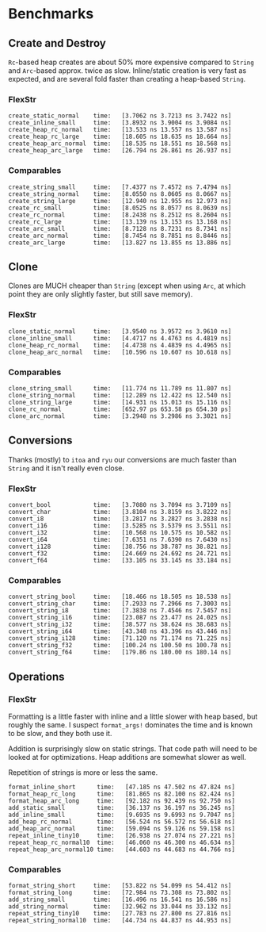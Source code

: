 # Benchmarks

## Create and Destroy

`Rc`-based heap creates are about 50% more expensive compared to `String` 
and `Arc`-based approx. twice as slow. Inline/static creation is very fast as 
expected, and are several fold faster than creating a heap-based `String`.

### FlexStr

```
create_static_normal    time:   [3.7062 ns 3.7213 ns 3.7422 ns]
create_inline_small     time:   [3.8932 ns 3.9004 ns 3.9084 ns]
create_heap_rc_normal   time:   [13.533 ns 13.557 ns 13.587 ns]
create_heap_rc_large    time:   [18.605 ns 18.635 ns 18.664 ns]
create_heap_arc_normal  time:   [18.535 ns 18.551 ns 18.568 ns]
create_heap_arc_large   time:   [26.794 ns 26.861 ns 26.937 ns]
```

### Comparables

```
create_string_small     time:   [7.4377 ns 7.4572 ns 7.4794 ns]
create_string_normal    time:   [8.0550 ns 8.0605 ns 8.0667 ns]
create_string_large     time:   [12.940 ns 12.955 ns 12.973 ns]
create_rc_small         time:   [8.0525 ns 8.0577 ns 8.0639 ns]
create_rc_normal        time:   [8.2438 ns 8.2512 ns 8.2604 ns]
create_rc_large         time:   [13.139 ns 13.153 ns 13.168 ns]
create_arc_small        time:   [8.7128 ns 8.7231 ns 8.7341 ns]
create_arc_normal       time:   [8.7454 ns 8.7851 ns 8.8446 ns]
create_arc_large        time:   [13.827 ns 13.855 ns 13.886 ns]
```

## Clone

Clones are MUCH cheaper than `String` (except when using `Arc`, at which 
point they are only slightly faster, but still save memory).

### FlexStr

```
clone_static_normal     time:   [3.9540 ns 3.9572 ns 3.9610 ns]
clone_inline_small      time:   [4.4717 ns 4.4763 ns 4.4819 ns]
clone_heap_rc_normal    time:   [4.4738 ns 4.4839 ns 4.4965 ns]
clone_heap_arc_normal   time:   [10.596 ns 10.607 ns 10.618 ns]
```

### Comparables

```
clone_string_small      time:   [11.774 ns 11.789 ns 11.807 ns]
clone_string_normal     time:   [12.289 ns 12.422 ns 12.540 ns]
clone_string_large      time:   [14.931 ns 15.013 ns 15.116 ns]
clone_rc_normal         time:   [652.97 ps 653.58 ps 654.30 ps]
clone_arc_normal        time:   [3.2948 ns 3.2986 ns 3.3021 ns]
```

## Conversions

Thanks (mostly) to `itoa` and `ryu` our conversions are much faster than
`String` and it isn't really even close.

### FlexStr

```
convert_bool            time:   [3.7080 ns 3.7094 ns 3.7109 ns]
convert_char            time:   [3.8104 ns 3.8159 ns 3.8222 ns]
convert_i8              time:   [3.2817 ns 3.2827 ns 3.2838 ns]
convert_i16             time:   [3.5285 ns 3.5379 ns 3.5511 ns]
convert_i32             time:   [10.568 ns 10.575 ns 10.582 ns]
convert_i64             time:   [7.6351 ns 7.6390 ns 7.6430 ns]
convert_i128            time:   [38.756 ns 38.787 ns 38.821 ns]
convert_f32             time:   [24.669 ns 24.692 ns 24.721 ns]
convert_f64             time:   [33.105 ns 33.145 ns 33.184 ns]
```

### Comparables

```
convert_string_bool     time:   [18.466 ns 18.505 ns 18.538 ns]
convert_string_char     time:   [7.2933 ns 7.2966 ns 7.3003 ns]
convert_string_i8       time:   [7.3838 ns 7.4546 ns 7.5457 ns]
convert_string_i16      time:   [23.087 ns 23.477 ns 24.025 ns]
convert_string_i32      time:   [38.577 ns 38.624 ns 38.683 ns]
convert_string_i64      time:   [43.348 ns 43.396 ns 43.446 ns]
convert_string_i128     time:   [71.120 ns 71.174 ns 71.225 ns]
convert_string_f32      time:   [100.24 ns 100.50 ns 100.78 ns]
convert_string_f64      time:   [179.86 ns 180.00 ns 180.14 ns]
```

## Operations

### FlexStr

Formatting is a little faster with inline and a little slower with heap 
based, but roughly the same. I suspect `format_args!` dominates the time
and is known to be slow, and they both use it.

Addition is surprisingly slow on static strings. That code path will need to 
be looked at for optimizations. Heap additions are somewhat slower as well.

Repetition of strings is more or less the same.

```
format_inline_short      time:   [47.185 ns 47.502 ns 47.824 ns]
format_heap_rc_long      time:   [81.865 ns 82.100 ns 82.424 ns]
format_heap_arc_long     time:   [92.182 ns 92.439 ns 92.750 ns]
add_static_small         time:   [36.137 ns 36.197 ns 36.245 ns]
add_inline_small         time:   [9.6935 ns 9.6993 ns 9.7047 ns]
add_heap_rc_normal       time:   [56.524 ns 56.572 ns 56.618 ns]
add_heap_arc_normal      time:   [59.094 ns 59.126 ns 59.158 ns]
repeat_inline_tiny10     time:   [26.938 ns 27.074 ns 27.221 ns]
repeat_heap_rc_normal10  time:   [46.060 ns 46.300 ns 46.634 ns]
repeat_heap_arc_normal10 time:   [44.603 ns 44.683 ns 44.766 ns]
```

### Comparables

```
format_string_short     time:   [53.822 ns 54.099 ns 54.412 ns]
format_string_long      time:   [72.984 ns 73.308 ns 73.802 ns]
add_string_small        time:   [16.496 ns 16.541 ns 16.586 ns]
add_string_normal       time:   [32.962 ns 33.044 ns 33.132 ns]
repeat_string_tiny10    time:   [27.783 ns 27.800 ns 27.816 ns]
repeat_string_normal10  time:   [44.734 ns 44.837 ns 44.953 ns]
```
